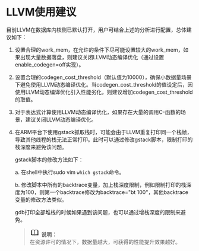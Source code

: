 # LLVM使用建议<a name="ZH-CN_TOPIC_0245374541"></a>

目前LLVM在数据库内核侧已默认打开，用户可结合上述的分析进行配置，总体建议如下：

1.  设置合理的work\_mem，在允许的条件下尽可能设置较大的work\_mem，如果出现大量数据落盘，则建议关闭LLVM动态编译优化（通过设置enable\_codegen=off实现）。
2.  设置合理的codegen\_cost\_threshold（默认值为10000），确保小数据量场景下避免使用LLVM动态编译优化。当codegen\_cost\_threshold的值设定后，因使用LLVM动态编译优化引入性能劣化，则建议增加codegen\_cost\_threshold的取值。
3.  对于表达式计算使用LLVM动态编译优化，如果存在大量的调用C-函数的场景，建议关闭LLVM动态编译优化。
4. 在ARM平台下使用gstack抓取栈时，可能会由于LLVM重复打印同一个栈帧，导致其他线程的栈无法正常打印。此时可以通过修改gstack脚本，限制打印的栈深度来避免该问题。

    gstack脚本的修改方法如下：
    
    a.   在shell中执行sudo vim `which gstack`命令。
    
    b.  修改脚本中所有的backtrace变量，加上栈深度限制，例如限制打印的栈深度为100，则第一个backtrace修改为backtrace="bt 100"，其他backtrace变量的修改方法类似。
    
    gdb打印全部堆栈的时候如果遇到该问题，也可以通过增栈深度的限制来避免。

    >![](public_sys-resources/icon-note.png) **说明：**   
    >在资源许可的情况下，数据量越大，可获得的性能提升效果越好。  

